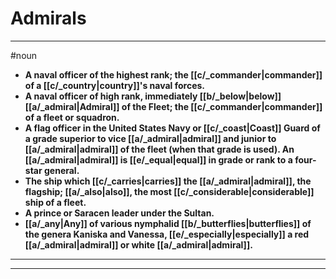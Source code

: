 # Admirals
---
#noun
- **A naval officer of the highest rank; the [[c/_commander|commander]] of a [[c/_country|country]]'s naval forces.**
- **A naval officer of high rank, immediately [[b/_below|below]] [[a/_admiral|Admiral]] of the Fleet; the [[c/_commander|commander]] of a fleet or squadron.**
- **A flag officer in the United States Navy or [[c/_coast|Coast]] Guard of a grade superior to vice [[a/_admiral|admiral]] and junior to [[a/_admiral|admiral]] of the fleet (when that grade is used). An [[a/_admiral|admiral]] is [[e/_equal|equal]] in grade or rank to a four-star general.**
- **The ship which [[c/_carries|carries]] the [[a/_admiral|admiral]], the flagship; [[a/_also|also]], the most [[c/_considerable|considerable]] ship of a fleet.**
- **A prince or Saracen leader under the Sultan.**
- **[[a/_any|Any]] of various nymphalid [[b/_butterflies|butterflies]] of the genera Kaniska and Vanessa, [[e/_especially|especially]] a red [[a/_admiral|admiral]] or white [[a/_admiral|admiral]].**
---
---
